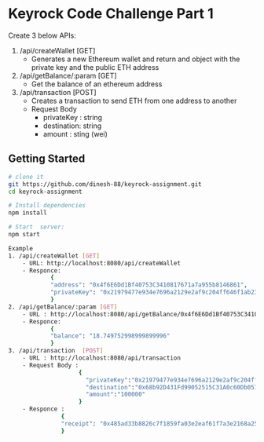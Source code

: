 Keyrock Code Challenge Part 1
==================================
Create 3 below APIs:

1. /api/createWallet [GET] 
    -  Generates a new Ethereum wallet and return and object with the private key and the public ETH address
2. /api/getBalance/:param [GET]
    - Get the balance of an ethereum address
3. /api/transaction  [POST] 
    - Creates a transaction to send ETH from one address to another
    - Request Body 
        - privateKey : string
        - destination: string
        - amount : sting (wei)
              

Getting Started
---------------

```sh
# clone it
git https://github.com/dinesh-88/keyrock-assignment.git
cd keyrock-assignment

# Install dependencies
npm install

# Start  server:
npm start

Example 
1. /api/createWallet [GET] 
    - URL: http://localhost:8080/api/createWallet
    - Responce: 
            {
            "address": "0x4f6E6Dd1Bf40753C3410817671a7a955b8146861",
            "privateKey": "0x21979477e934e7696a2129e2af9c204ff646f1ab23e9ab355a938a36e343803e"
            }
2. /api/getBalance/:param [GET]   
    - URL : http://localhost:8080/api/getBalance/0x4f6E6Dd1Bf40753C3410817671a7a955b8146861
    - Responce:    
            {
            "balance": "18.749752998999899996"
            }   
3. /api/transaction  [POST]             
    - URL : http://localhost:8080/api/transaction
    - Request Body : 
                    {
                      "privateKey":"0x21979477e934e7696a2129e2af9c204ff646f1ab23e9ab355a938a36e343803e",
                      "destination":"0x68b92D431Fd99052515C31A0c60Db057608bBCF9",
                      "amount":"100000"
                    }
    - Responce : 
               {
               "receipt": "0x485ad33b8826c7f1859fa03e2eaf61f7a3e2168a25b0dd3e3dac3d9431779618"
               }        